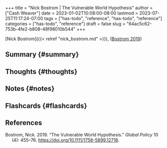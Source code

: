 +++
title = "Nick Bostrom | The Vulnerable World Hypothesis"
author = ["Cash Weaver"]
date = 2023-01-02T10:08:00-08:00
lastmod = 2023-07-25T11:17:24-07:00
tags = ["has-todo", "reference", "has-todo", "reference"]
categories = ["has-todo", "reference"]
draft = false
slug = "64ac5c62-753b-4fe2-b808-48f98010b544"
+++

[Nick Bostrom]({{< relref "nick_bostrom.md" >}}), (<a href="#citeproc_bib_item_1">Bostrom 2019</a>)


## Summary {#summary}


## Thoughts {#thoughts}


## Notes {#notes}


## Flashcards {#flashcards}

## References

<style>.csl-entry{text-indent: -1.5em; margin-left: 1.5em;}</style><div class="csl-bib-body">
  <div class="csl-entry"><a id="citeproc_bib_item_1"></a>Bostrom, Nick. 2019. “The Vulnerable World Hypothesis.” <i>Global Policy</i> 10 (4): 455–76. <a href="https://doi.org/10.1111/1758-5899.12718">https://doi.org/10.1111/1758-5899.12718</a>.</div>
</div>
